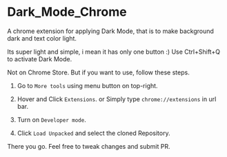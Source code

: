 # Dark_Mode_Chrome
A chrome extension for applying Dark Mode, that is to make background dark and text color light.

Its super light and simple, i mean it has only one button :)
Use Ctrl+Shift+Q to activate Dark Mode.

Not on Chrome Store. But if you want to use, follow these steps.
1) Go to `More tools` using menu button on top-right.
2) Hover and Click `Extensions`.
or Simply type `chrome://extensions` in url bar.

3) Turn on `Developer mode`.
4) Click `Load Unpacked` and select the cloned Repository.

There you go. Feel free to tweak changes and submit PR.



